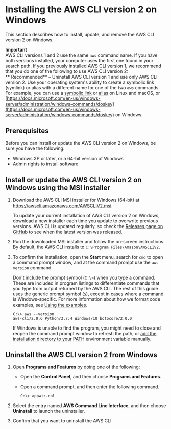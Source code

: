 # Installing the AWS CLI version 2 on Windows<a name="install-cliv2-windows"></a>

This section describes how to install, update, and remove the AWS CLI version 2 on Windows\.

**Important**  
AWS CLI versions 1 and 2 use the same `aws` command name\. If you have both versions installed, your computer uses the first one found in your search path\. If you previously installed AWS CLI version 1, we recommend that you do one of the following to use AWS CLI version 2:  
** Recommended** – Uninstall AWS CLI version 1 and use only AWS CLI version 2\.
Use your operating system's ability to create a symbolic link \(symlink\) or alias with a different name for one of the two `aws` commands\. For example, you can use a [symbolic link](https://www.linux.com/tutorials/understanding-linux-links/) or [alias](https://www.linux.com/tutorials/aliases-diy-shell-commands/) on Linux and macOS, or [https://docs.microsoft.com/en-us/windows-server/administration/windows-commands/doskey](https://docs.microsoft.com/en-us/windows-server/administration/windows-commands/doskey) on Windows\.

## Prerequisites<a name="cliv2-windows-prereq"></a>

Before you can install or update the AWS CLI version 2 on Windows, be sure you have the following:
+ Windows XP or later, or a 64\-bit version of Windows
+ Admin rights to install software

## Install or update the AWS CLI version 2 on Windows using the MSI installer<a name="cliv2-windows-install"></a>

1. Download the AWS CLI MSI installer for Windows \(64\-bit\) at[ https://awscli\.amazonaws\.com/AWSCLIV2\.msi](https://awscli.amazonaws.com/AWSCLIV2.msi)\. 

   To update your current installation of AWS CLI version 2 on Windows, download a new installer each time you update to overwrite previous versions\. AWS CLI is updated regularly, so check the [Releases page on GitHub](https://github.com/aws/aws-cli/releases) to see when the latest version was released\. 

1. Run the downloaded MSI installer and follow the on\-screen instructions\. By default, the AWS CLI installs to `C:\Program Files\Amazon\AWSCLIV2`\.

1. To confirm the installation, open the **Start** menu, search for `cmd` to open a command prompt window, and at the command prompt use the `aws --version` command\. 

   Don't include the prompt symbol \(`C:\>`\) when you type a command\. These are included in program listings to differentiate commands that you type from output returned by the AWS CLI\. The rest of this guide uses the generic prompt symbol \(`$`\), except in cases where a command is Windows\-specific\. For more information about how we format code examples, see [Using the examples](cli-chap-welcome.md#cli-using-examples)\.

   ```
   C:\> aws --version
   aws-cli/2.0.6 Python/3.7.4 Windows/10 botocore/2.0.0
   ```

   If Windows is unable to find the program, you might need to close and reopen the command prompt window to refresh the path, or [add the installation directory to your PATH](install-windows.md#awscli-install-windows-path) environment variable manually\.

## Uninstall the AWS CLI version 2 from Windows<a name="cliv2-windows-remove"></a>

1. Open **Programs and Features** by doing one of the following:
   + Open the **Control Panel**, and then choose **Programs and Features**\.
   + Open a command prompt, and then enter the following command\.

     ```
     C:\> appwiz.cpl
     ```

1. Select the entry named **AWS Command Line Interface**, and then choose **Uninstall** to launch the uninstaller\.

1. Confirm that you want to uninstall the AWS CLI\.